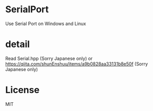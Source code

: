 # SerialPort
Use Serial Port on Windows and Linux

# detail
Read Serial.hpp (Sorry Japanese only)
or
https://qiita.com/shunEnshuu/items/a9b0828aa33131b8e50f
(Sorry Japanese only)

# License
MIT
